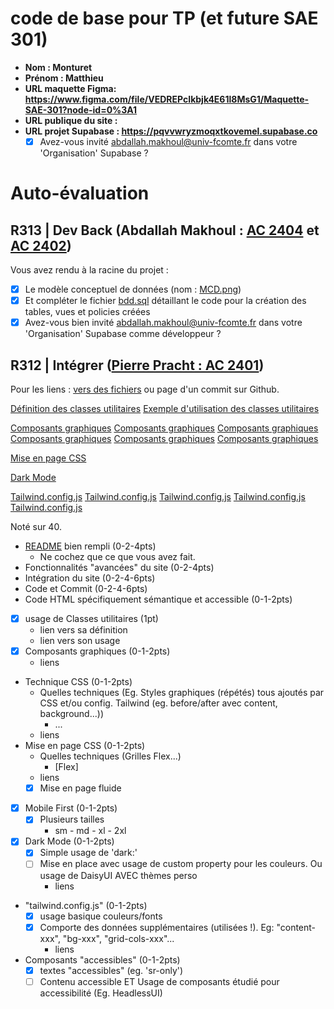 # code de base pour TP (et future SAE 301)

- **Nom : Monturet**
- **Prénom : Matthieu**
- **URL maquette Figma: https://www.figma.com/file/VEDREPcIkbjk4E61l8MsG1/Maquette-SAE-301?node-id=0%3A1**
- **URL publique du site :**
- **URL projet Supabase : https://pqvvwryzmoqxtkovemel.supabase.co**
  - [X] Avez-vous invité abdallah.makhoul@univ-fcomte.fr dans votre 'Organisation' Supabase ?

# Auto-évaluation

## R313 | Dev Back (Abdallah Makhoul : [AC 2404](https://moodle.univ-fcomte.fr/mod/assign/view.php?id=612670) et [AC 2402](https://moodle.univ-fcomte.fr/mod/assign/view.php?id=612669))

Vous avez rendu à la racine du projet :

- [X] Le modèle conceptuel de données (nom : [MCD.png](/MCD.png))
- [X] Et compléter le fichier [bdd.sql](/bdd.sql) détaillant le code pour la création des tables, vues et policies créées
- [X] Avez-vous bien invité abdallah.makhoul@univ-fcomte.fr dans votre 'Organisation' Supabase comme développeur ?

## R312 | Intégrer ([Pierre Pracht : AC 2401](https://moodle.univ-fcomte.fr/mod/assign/view.php?id=612668))

Pour les liens :
[vers des fichiers](https://docs.github.com/en/repositories/managing-your-repositorys-settings-and-features/customizing-your-repository/about-readmes#relative-links-and-image-paths-in-readme-files) ou page d'un commit sur Github.

[Définition des classes utilitaires](/src/index.css#L5)
[Exemple d'utilisation des classes utilitaires](/src/components/AuthForm.vue#L66)

[Composants graphiques](/src/components/AuthForm.vue)
[Composants graphiques](/src/components/Footer.vue)
[Composants graphiques](/src/components/Header.vue)
[Composants graphiques](/src/components/icons/DarkMode.vue)
[Composants graphiques](/src/components/icons/LightMode.vue)
[Composants graphiques](/src/components/icons/Logo.vue)

[Mise en page CSS](/src/pages/Montre/index.vue)

[Dark Mode](/src/pages/index.vue)

[Tailwind.config.js](/tailwind.config.js/#L8)
[Tailwind.config.js](/tailwind.config.js/#L14)
[Tailwind.config.js](/tailwind.config.js/#L19)
[Tailwind.config.js](/tailwind.config.js/#L24)
[Tailwind.config.js](/tailwind.config.js/#L31)

Noté sur 40.

- [README](/README.md) bien rempli (0-2-4pts)
  - Ne cochez que ce que vous avez fait.
- Fonctionnalités "avancées" du site (0-2-4pts)
- Intégration du site (0-2-4-6pts)
- Code et Commit (0-2-4-6pts)
- Code HTML spécifiquement sémantique et accessible (0-1-2pts)

- [X] usage de Classes utilitaires (1pt)
  - lien vers sa définition
  - lien vers son usage
- [X] Composants graphiques (0-1-2pts)
  - liens
- Technique CSS (0-1-2pts)
  - Quelles techniques (Eg. Styles graphiques (répétés) tous ajoutés par CSS et/ou
    config. Tailwind (eg. before/after avec content, background...))
    - ...
  - liens
- Mise en page CSS (0-1-2pts)
  - Quelles techniques (Grilles Flex...)
    - [Flex]
  - liens
  - [X] Mise en page fluide
- [X] Mobile First (0-1-2pts)
  - [X] Plusieurs tailles
    - sm - md - xl - 2xl
- [X] Dark Mode (0-1-2pts)
  - [X] Simple usage de 'dark:'
  - [ ] Mise en place avec usage de custom property pour les couleurs. Ou usage de DaisyUI AVEC thèmes perso
    - liens
- "tailwind.config.js" (0-1-2pts)
  - [X] usage basique couleurs/fonts
  - [X] Comporte des données supplémentaires (utilisées !). Eg: "content-xxx", "bg-xxx", "grid-cols-xxx"...
    - liens
- Composants "accessibles" (0-1-2pts)
  - [X] textes "accessibles" (eg. 'sr-only')
  - [ ] Contenu accessible ET Usage de composants étudié pour accessibilité (Eg. HeadlessUI)

[^1]: Supprimez les mentions inutiles.
